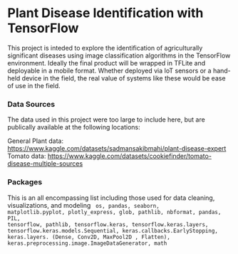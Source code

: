 # Plant Disease Identification with TensorFlow

This project is inteded to explore the identification of agriculturally significant diseases using image classification algorithms in the TensorFlow environment. Ideally the final product will be wrapped in TFLite and deployable in a mobile format. Whether deployed via IoT sensors or a hand-held device in the field, the real value of systems like these would be ease of use in the field.

### Data Sources
The data used in this project were too large to include here, but are publically available at the following locations:

General Plant data: <https://www.kaggle.com/datasets/sadmansakibmahi/plant-disease-expert><br>
Tomato data: <https://www.kaggle.com/datasets/cookiefinder/tomato-disease-multiple-sources><br>

### Packages
This is an all encompassing list including those used for data cleaning, visualizations, and modeling
<code>
  os,
  pandas,
  seaborn,
  matplotlib.pyplot, 
  plotly_express,
  glob,
  pathlib,
  nbformat,
  pandas,
  PIL,
  tensorflow, 
  pathlib,
  tensorflow.keras,
  tensorflow.keras.layers,
  tensorflow.keras.models.Sequential,
  keras.callbacks.EarlyStopping,
  keras.layers. (Dense, Conv2D, MaxPool2D , Flatten),
  keras.preprocessing.image.ImageDataGenerator,
  math
<code>  
  
